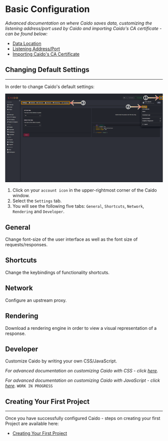 # Basic Configuration

_Advanced documentation on where Caido saves data, customizing the listening address/port used by Caido and importing Caido's CA certificate - can be found below:_

- [Data Location](../../configuration/data_location.md)
- [Listening Address/Port](../../configuration/listening_address.md)
- [Importing Caido's CA Certificate](../../configuration/import_ca_certificate.md)

## Changing Default Settings

---

In order to change Caido's default settings:

<img alt="General settings." src="../../_images/settings_tab.png">

1. Click on your `account icon` in the upper-rightmost corner of the Caido window.
2. Select the `Settings` tab.
3. You will see the following five tabs: `General`, `Shortcuts`, `Network`, `Rendering` and `Developer`.

## General

Change font-size of the user interface as well as the font size of requests/responses.

## Shortcuts

Change the keybindings of functionality shortcuts.

## Network

Configure an upstream proxy.

## Rendering

Download a rendering engine in order to view a visual representation of a response.

## Developer

Customize Caido by writing your own CSS/JavaScript.

_For advanced documentation on customizing Caido with CSS - click [here](../../plugins/custom_css.md)._

_For advanced documentation on customizing Caido with JavaScript - click [here](../../plugins/custom_js.md)._ `WORK IN PROGRESS`

## Creating Your First Project

---

Once you have successfully configured Caido - steps on creating your first Project are available here:

- [Creating Your First Project](../first_steps_with_caido/project.md)
